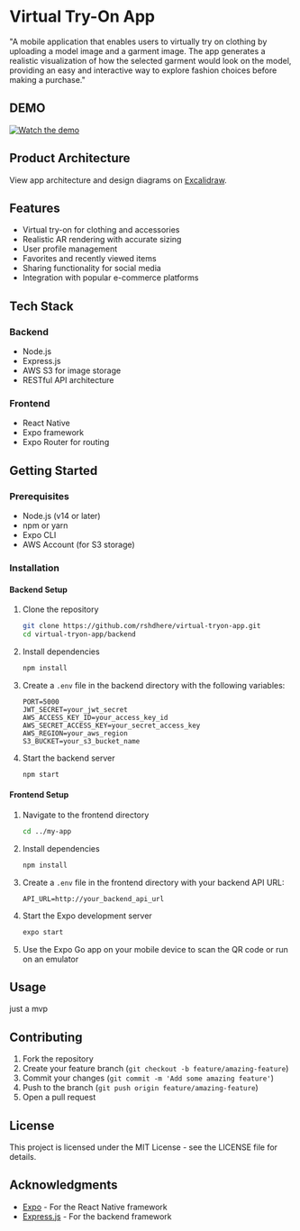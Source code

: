 # Virtual Try-On App

"A mobile application that enables users to virtually try on clothing by uploading a model image and a garment image. The app generates a realistic visualization of how the selected garment would look on the model, providing an easy and interactive way to explore fashion choices before making a purchase."

## DEMO
[![Watch the demo](https://img.youtube.com/vi/s_cGy05-u3Q/hqdefault.jpg)](https://youtube.com/shorts/s_cGy05-u3Q?feature=share)

## Product Architecture

View app architecture and design diagrams on [Excalidraw](https://excalidraw.com/#json=O1KQ_5Pl47h6cMlGf56P8,M4zHHwGfHlf24BbVPdOOww).

## Features

- Virtual try-on for clothing and accessories
- Realistic AR rendering with accurate sizing
- User profile management
- Favorites and recently viewed items
- Sharing functionality for social media
- Integration with popular e-commerce platforms

## Tech Stack

### Backend
- Node.js
- Express.js
- AWS S3 for image storage
- RESTful API architecture

### Frontend
- React Native
- Expo framework
- Expo Router for routing

## Getting Started

### Prerequisites
- Node.js (v14 or later)
- npm or yarn
- Expo CLI
- AWS Account (for S3 storage)

### Installation

#### Backend Setup
1. Clone the repository
   ```bash
   git clone https://github.com/rshdhere/virtual-tryon-app.git
   cd virtual-tryon-app/backend
   ```

2. Install dependencies
   ```bash
   npm install
   ```

3. Create a `.env` file in the backend directory with the following variables:
   ```
   PORT=5000
   JWT_SECRET=your_jwt_secret
   AWS_ACCESS_KEY_ID=your_access_key_id
   AWS_SECRET_ACCESS_KEY=your_secret_access_key
   AWS_REGION=your_aws_region
   S3_BUCKET=your_s3_bucket_name
   ```

4. Start the backend server
   ```bash
   npm start
   ```

#### Frontend Setup
1. Navigate to the frontend directory
   ```bash
   cd ../my-app
   ```

2. Install dependencies
   ```bash
   npm install
   ```

3. Create a `.env` file in the frontend directory with your backend API URL:
   ```
   API_URL=http://your_backend_api_url
   ```

4. Start the Expo development server
   ```bash
   expo start
   ```

5. Use the Expo Go app on your mobile device to scan the QR code or run on an emulator

## Usage

just a mvp


## Contributing

1. Fork the repository
2. Create your feature branch (`git checkout -b feature/amazing-feature`)
3. Commit your changes (`git commit -m 'Add some amazing feature'`)
4. Push to the branch (`git push origin feature/amazing-feature`)
5. Open a pull request

## License

This project is licensed under the MIT License - see the LICENSE file for details.

## Acknowledgments

- [Expo](https://expo.dev/) - For the React Native framework
- [Express.js](https://expressjs.com/) - For the backend framework
